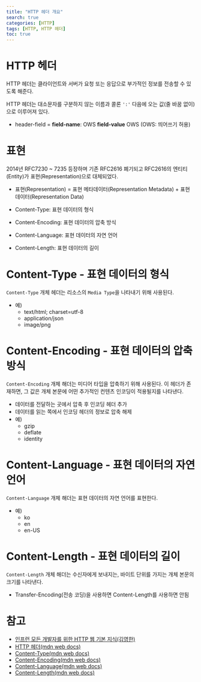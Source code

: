 ```yaml
---
title: "HTTP 헤더 개요"
search: true
categories: [HTTP]
tags: [HTTP, HTTP 헤더]
toc: true
---
```


# HTTP 헤더
HTTP 헤더는 클라이언트와 서버가 요청 또는 응답으로 부가적인 정보를 전송할 수 있도록 해준다.

HTTP 헤더는 대소문자를 구분하지 않는 이름과 콜론 `':'` 다음에 오는 값(줄 바꿈 없이)으로 이루어져 있다.
- header-field = **field-name**: OWS **field-value** OWS (OWS: 띄어쓰기 허용)

# 표현
2014년 RFC7230 ~ 7235 등장하며 기존 RFC2616 폐기되고 RFC2616의 엔티티(Entity)가 표현(Representation)으로 대체되었다.
- 표현(Representation) = 표현 메타데이터(Representation Metadata) + 표현 데이터(Representation Data)

- Content-Type: 표현 데이터의 형식
- Content-Encoding: 표현 데이터의 압축 방식
- Content-Language: 표현 데이터의 자연 언어
- Content-Length: 표현 데이터의 길이

# Content-Type - 표현 데이터의 형식
`Content-Type` 개체 헤더는 리소스의 `Media Type`을 나타내기 위해 사용된다.

- 예)
  - text/html; charset=utf-8
  - application/json
  - image/png

# Content-Encoding - 표현 데이터의 압축 방식
`Content-Encoding` 개체 해더는 미디어 타입을 압축하기 위해 사용된다.
이 헤더가 존재하면, 그 값은 개체 본문에 어떤 추가적인 컨텐츠 인코딩이 적용될지를 나타낸다.

- 데이터를 전달하는 곳에서 압축 후 인코딩 헤더 추가
- 데이터를 읽는 쪽에서 인코딩 헤더의 정보로 압축 해제
- 예)
  - gzip
  - deflate
  - identity

# Content-Language - 표현 데이터의 자연 언어
`Content-Language` 개체 해더는 표현 데이터의 자연 언어를 표현한다.
- 예)
  - ko
  - en
  - en-US

# Content-Length - 표현 데이터의 길이
`Content-Length` 개체 해더는 수신자에게 보내지는, 바이트 단위를 가지는 개체 본문의 크기를 나타낸다.
- Transfer-Encoding(전송 코딩)을 사용하면 Content-Length를 사용하면 안됨

# 참고

- [인프런 모든 개발자를 위한 HTTP 웹 기본 지식(김영한)](https://www.inflearn.com/course/http-%EC%9B%B9-%EB%84%A4%ED%8A%B8%EC%9B%8C%ED%81%AC/dashboard)
- [HTTP 헤더(mdn web docs)](https://developer.mozilla.org/ko/docs/Web/HTTP/Headers)
- [Content-Type(mdn web docs)](https://developer.mozilla.org/ko/docs/Web/HTTP/Headers/Content-Type)
- [Content-Encoding(mdn web docs)](https://developer.mozilla.org/ko/docs/Web/HTTP/Headers/Content-Encoding)
- [Content-Language(mdn web docs)](https://developer.mozilla.org/ko/docs/Web/HTTP/Headers/Content-Language)
- [Content-Length(mdn web docs)](https://developer.mozilla.org/ko/docs/Web/HTTP/Headers/Content-Length)
